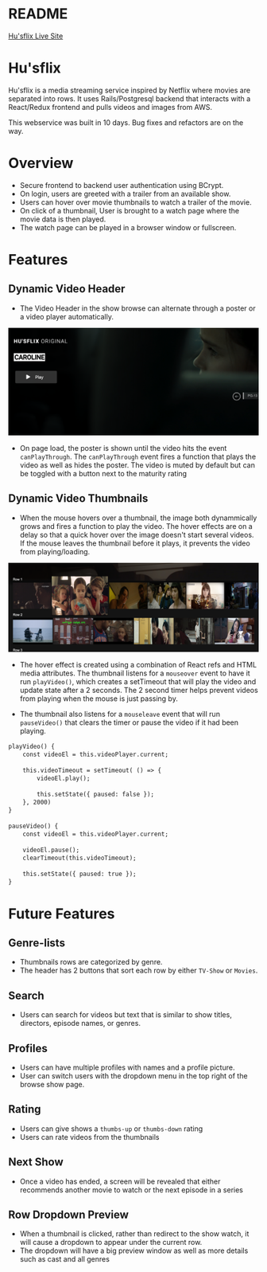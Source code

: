 # README

[Hu'sflix Live Site](https://hu-sflix.herokuapp.com/)

# Hu'sflix 

Hu'sflix is a media streaming service inspired by Netflix where movies are separated into rows. It uses Rails/Postgresql backend that interacts with a React/Redux frontend and pulls videos and images from AWS.

This webservice was built in 10 days. Bug fixes and refactors are on the way.

# Overview

* Secure frontend to backend user authentication using BCrypt.
* On login, users are greeted with a trailer from an available show.
* Users can hover over movie thumbnails to watch a trailer of the movie.
* On click of a thumbnail, User is brought to a watch page where the movie data is then played.
* The watch page can be played in a browser window or fullscreen.

# Features

## Dynamic Video Header

* The Video Header in the show browse can alternate through a poster or a video player automatically.

![](./docs/images/husflix-video-header-img.png)

* On page load, the poster is shown until the video hits the event `canPlayThrough`. The `canPlayThrough` event fires a function that plays the video as well as hides the poster. The video is muted by default but can be toggled with a button next to the maturity rating

## Dynamic Video Thumbnails

*  When the mouse hovers over a thumbnail, the image both dynammically grows and fires a function to play the video. The hover effects are on a delay so that a quick hover over the image doesn't start several videos. If the mouse leaves the thumbnail before it plays, it prevents the video from playing/loading.

![](./docs/images/husflix-hovered-thumbnail-img.png)

* The hover effect is created using a combination of React refs and HTML media attributes. The thumbnail listens for a `mouseover` event to have it run `playVideo()`, which creates a setTimeout that will play the video and update state after a 2 seconds. The 2 second timer helps prevent videos from playing when the mouse is just passing by.

* The thumbnail also listens for a `mouseleave` event that will run `pauseVideo()` that clears the timer or pause the video if it had been playing.

```JS
playVideo() {
    const videoEl = this.videoPlayer.current;
    
    this.videoTimeout = setTimeout( () => {
        videoEl.play();
        
        this.setState({ paused: false });
    }, 2000)
}

pauseVideo() {
    const videoEl = this.videoPlayer.current;

    videoEl.pause();
    clearTimeout(this.videoTimeout);

    this.setState({ paused: true });
} 
```

# Future Features

## Genre-lists

* Thumbnails rows are categorized by genre.
* The header has 2 buttons that sort each row by either `TV-Show` or `Movies`.

## Search

* Users can search for videos but text that is similar to show titles, directors, episode names, or genres.

## Profiles

* Users can have multiple profiles with names and a profile picture.
* User can switch users with the dropdown menu in the top right of the browse show page.

## Rating

* Users can give shows a `thumbs-up` or `thumbs-down` rating
* Users can rate videos from the thumbnails

## Next Show

* Once a video has ended, a screen will be revealed that either recommends another movie to watch or the next episode in a series

## Row Dropdown Preview

* When a thumbnail is clicked, rather than redirect to the show watch, it will cause a dropdown to appear under the current row. 
* The dropdown will have a big preview window as well as more details such as cast and all genres
